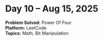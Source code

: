 # Day 10 – Aug 15, 2025

**Problem Solved:** Power Of Four       
**Platform:** LeetCode       
**Topics:** Math, Bit Manipulation
